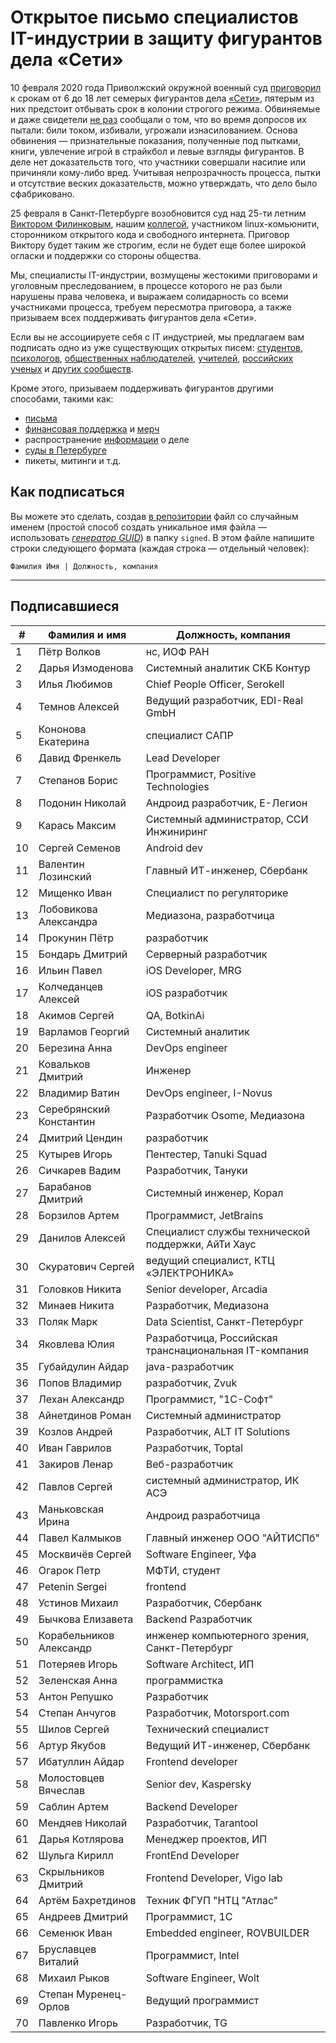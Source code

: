 # Открытое письмо специалистов IT-индустрии в защиту фигурантов дела «Сети» 

10 февраля 2020 года Приволжский окружной военный суд [приговорил](https://zona.media/news/2020/02/10/pnz18) к срокам от 6 до 18 лет семерых фигурантов дела [«Сети»](https://meduza.io/feature/2018/06/14/ya-sdalsya-prakticheski-srazu-kak-fsb-pod-pytkami-vybivaet-priznaniya-u-antifashistov), пятерым из них предстоит отбывать срок в колонии строгого режима. Обвиняемые и даже свидетели [не раз](https://twitter.com/sssmirnov/status/1226767770668404736) сообщали о том, что во время допросов их пытали: били током, избивали, угрожали изнасилованием. Основа обвинения — признательные показания, полученные под пытками, книги, увлечение игрой в страйкбол и левые взгляды фигурантов. В деле нет доказательств того, что участники совершали насилие или причиняли кому-либо вред. Учитывая непрозрачность процесса, пытки и отсутствие веских доказательств, можно утверждать, что дело было сфабриковано. 

25 февраля в Санкт-Петербурге возобновится суд над 25-ти летним [Виктором Филинковым](https://rupression.com/person/viktor-filinkov/), нашим [коллегой](https://github.com/RussianBruteForce), участником linux-комьюнити, сторонником открытого кода и свободного интернета. Приговор Виктору будет таким же строгим, если не будет еще более широкой огласки и поддержки со стороны общества. 

Мы, специалисты IT-индустрии, возмущены жестокими приговорами и уголовным преследованием, в процессе которого не раз были нарушены права человека, и выражаем солидарность со всеми участниками процесса, требуем пересмотра приговора, а также призываем всех поддерживать фигурантов дела «Сети». 

Если вы не ассоциируете себя с IT индустрией, мы предлагаем вам подписать одно из уже существующих открытых писем: [студентов](https://doxajournal.ru/support_networkcase), [психологов](https://docs.google.com/forms/d/e/1FAIpQLSfS7j5wJEcY3uggSpL4yp9YHuYKyVTrZLP_WBbnyytx5O9z-A/viewform), [общественных наблюдателей](https://www.facebook.com/story.php?story_fbid=2670390803075933&id=100003151178607), [учителей](https://pedagog-prof.org/novosti/privlech-vinovnykh-v-primenenii-pytok-zayavlenie-profsoyuza-uchitel-po-delu-seti), [российских ученых](http://scientific.ru/zayavlenie-po-delu-seti/) и [других сообществ](https://rupression.com/2020/02/15/we-are-network/).

Кроме этого, призываем поддерживать фигурантов другими способами, такими как: 
* [письма](http://rosuznik.org/arrests)
* [финансовая поддержка](https://rupression.com/support/) и [мерч](https://rupression.com/merch/)
* распространение [информации](https://rupression.com/kak-fsb-fabrikuet-delo-terrorizme-protiv-antifashistov-v-rossii/) о деле
* [суды в Петербурге](https://afisha.zona.media/)
* пикеты, митинги и т.д.

## Как подписаться

Вы можете это сделать, создав [в репозитории](https://github.com/developers-against-repressions/network-case) файл со случайным именем (простой способ создать уникальное имя файла — использовать *[генератор GUID](https://www.guidgenerator.com/online-guid-generator.aspx)*) в папку `signed`. В этом файле напишите строки
следующего формата (каждая строка — отдельный человек):
```
Фамилия Имя | Должность, компания
```

***

## Подписавшиеся

| #    | Фамилия и имя                      |  Должность, компания                    |
|------|------------------------------------|-----------------------------------------|
| 1    | Пётр Волков              | нс, ИОФ РАН                     |
| 2    | Дарья Измоденова    | Системный аналитик СКБ Контур |
| 3    | Илья Любимов            | Chief People Officer, Serokell          |
| 4    | Темнов Алексей        | Ведущий разработчик, EDI-Real GmbH |
| 5    | Кононова Екатерина | специалист САПР           |
| 6    | Давид Френкель        | Lead Developer                          |
| 7    | Степанов Борис        | Программист, Positive Technologies |
| 8    | Подонин Николай      | Андроид разработчик, Е-Легион |
| 9    | Карась Максим          | Системный администратор, ССИ Инжиниринг |
| 10   | Сергей Семенов        | Android dev                             |
| 11   | Валентин Лозинский | Главный ИТ-инженер, Сбербанк |
| 12   | Мищенко Иван            | Специалист по регуляторике |
| 13   | Лобовикова Александра | Медиазона, разработчица |
| 14   | Прокунин Пётр          | разработчик                  |
| 15   | Бондарь Дмитрий      | Серверный разработчик |
| 16   | Ильин Павел              | iOS Developer, MRG                      |
| 17   | Колчеданцев Алексей | iOS разработчик              |
| 18   | Акимов Сергей          | QA, BotkinAi                            |
| 19   | Варламов Георгий    | Системный аналитик     |
| 20   | Березина Анна          | DevOps engineer                         |
| 21   | Ковальков Дмитрий  | Инженер                          |
| 22   | Владимир Ватин        | DevOps engineer, I-Novus                |
| 23   | Серебрянский Константин | Разработчик Osome, Медиазона |
| 24   | Дмитрий Цендин        | разработчик                  |
| 25   | Кутырев Игорь          | Пентестер, Tanuki Squad        |
| 26   | Сичкарев Вадим        | Разработчик, Тануки    |
| 27   | Барабанов Дмитрий  | Системный инженер, Корал |
| 28   | Борзилов Артем        | Программист, JetBrains       |
| 29   | Данилов Алексей      | Специалист службы технической поддержки, АйТи Хаус |
| 30   | Скуратович Сергей  | ведущий специалист, КТЦ «ЭЛЕКТРОНИКА» |
| 31   | Головков Никита      | Senior developer, Arcadia               |
| 32   | Минаев Никита          | Разработчик, Медиазона |
| 33   | Поляк Марк                | Data Scientist, Санкт-Петербург |
| 34   | Яковлева Юлия          | Разработчица, Российская транснациональная IT-компания |
| 35   | Губайдулин Айдар    | java-разработчик             |
| 36   | Попов Владимир        | разработчик, Zvuk            |
| 37   | Лехан Александр      | Программист, "1С-Софт"  |
| 38   | Айнетдинов Роман    | Системный администратор |
| 39   | Козлов Андрей          | Разработчик, ALT IT Solutions |
| 40   | Иван Гаврилов          | Разработчик, Toptal          |
| 41   | Закиров Ленар          | Веб-разработчик           |
| 42   | Павлов Сергей          | системный администратор, ИК АСЭ |
| 43   | Маньковская Ирина  | Андроид разработчица |
| 44   | Павел Калмыков        | Главный инженер ООО "АЙТИСПб" |
| 45   | Москвичёв Сергей    | Software Engineer, Уфа               |
| 46   | Огарок Петр              | МФТИ, студент                |
| 47   | Petenin Sergei                     | frontend                                |
| 48   | Устинов Михаил        | Разработчик, Сбербанк |
| 49   | Бычкова Елизавета  | Backend Разработчик          |
| 50   | Корабельников Александр | инженер компьютерного зрения, Санкт-Петербург |
| 51   | Потеряев Игорь        | Software Architect, ИП                |
| 52   | Зеленская Анна        | программистка              |
| 53   | Антон Репушко          | Разработчик                  |
| 54   | Степан Анчугов        | Разработчик, Motorsport.com  |
| 55   | Шилов Сергей            | Технический специалист |
| 56   | Артур Якубов            | Ведущий ИТ-инженер, Сбербанк |
| 57   | Ибатуллин Айдар      | Frontend developer                      |
| 58   | Молостовцев Вячеслав | Senior dev, Kaspersky                   |
| 59   | Саблин Артем            | Backend Developer                       |
| 60   | Мендяев Николай      | Разработчик, Tarantool       |
| 61   | Дарья Котлярова      | Менеджер проектов, ИП |
| 62   | Шульга Кирилл          | FrontEnd Developer                      |
| 63   | Скрыльников Дмитрий | Frontend Developer, Vigo lab            |
| 64   | Артём Бахретдинов  | Техник ФГУП "НТЦ "Атлас" |
| 65   | Андреев Дмитрий      | Программист, 1С             |
| 66   | Семенюк Иван            | Embedded engineer, ROVBUILDER           |
| 67   | Бруславцев Виталий | Программист, Intel           |
| 68   | Михаил Рыков            | Software Engineer, Wolt                 |
| 69   | Степан Муренец-Орлов | Ведущий программист   |
| 70   | Павленко Игорь        | Разработчик, TG              |
